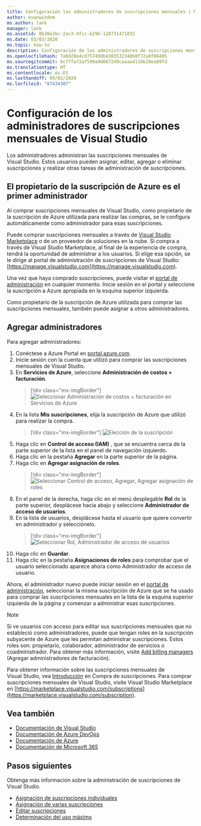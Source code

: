 ```yaml
---
title: Configuración los administradores de suscripciones mensuales | Microsoft Docs
author: evanwindom
ms.author: lank
manager: lank
ms.assetid: 8b30e2bc-2ac3-4fcc-b296-128731471032
ms.date: 03/03/2020
ms.topic: how-to
description: Configuración de los administradores de suscripciones mensuales
ms.openlocfilehash: 7a0d28e4cd75749db430353234060f72a8f86485
ms.sourcegitcommit: 6cfffa72af599a9d667249caaaa411bb28ea69fd
ms.translationtype: HT
ms.contentlocale: es-ES
ms.lasthandoff: 09/02/2020
ms.locfileid: "87434307"
---
```

# <a name="set-up-administrators-for-visual-studio-monthly-subscriptions"></a>Configuración de los administradores de suscripciones mensuales de Visual Studio

Los administradores administran las suscripciones mensuales de Visual Studio. Estos usuarios pueden asignar, editar, agregar o eliminar suscripciones y realizar otras tareas de administración de suscripciones.

## <a name="the-azure-subscription-owner-is-the-first-administrator"></a>El propietario de la suscripción de Azure es el primer administrador

Al comprar suscripciones mensuales de Visual Studio, como propietario de la suscripción de Azure utilizada para realizar las compras, se le configura automáticamente como administrador para esas suscripciones.

Puede comprar suscripciones mensuales a través de [Visual Studio Marketplace](https://marketplace.visualstudio.com/subscriptions) o de un proveedor de soluciones en la nube. Si compra a través de Visual Studio Marketplace, al final de la experiencia de compra, tendrá la oportunidad de administrar a los usuarios. Si elige esa opción, se le dirige al portal de administración de suscripciones de Visual Studio: [https://manage.visualstudio.com](https://manage.visualstudio.com).

Una vez que haya comprado suscripciones, puede visitar el [portal de administración](https://manage.visualstudio.com) en cualquier momento. Inicie sesión en el portal y seleccione la suscripción a Azure apropiada en la esquina superior izquierda.

Como propietario de la suscripción de Azure utilizada para comprar las suscripciones mensuales, también puede asignar a otros administradores.

## <a name="add-administrators"></a>Agregar administradores

Para agregar administradores:

1. Conéctese a Azure Portal en [portal.azure.com](https://portal.azure.com).
2. Inicie sesión con la cuenta que utilizó para comprar las suscripciones mensuales de Visual Studio.
3. En **Servicios de Azure**, seleccione **Administración de costos + facturación**.
   > [!div class="mx-imgBorder"]
   > ![Seleccionar Administración de costos + facturación en Servicios de Azure](_img/cloud-admin/azure-cost-billing.png "Elija Cost Management en el grupo de servicios de Azure.")
4. En la lista **Mis suscripciones**, elija la suscripción de Azure que utilizó para realizar la compra.
   > [!div class="mx-imgBorder"]
   > ![Elección de la suscripción](_img/cloud-admin/subscription-list.png "Elija la suscripción de Azure que desea usar para realizar la compra.")
5. Haga clic en **Control de acceso (IAM)** , que se encuentra cerca de la parte superior de la lista en el panel de navegación izquierdo.
6. Haga clic en la pestaña **Agregar** en la parte superior de la página.
7. Haga clic en **Agregar asignación de roles**.
   > [!div class="mx-imgBorder"]
   > ![Seleccionar Control de acceso, Agregar, Agregar asignación de roles](_img/cloud-admin/access-control-add.png "Elija Control de acceso en la lista de la izquierda y, a continuación, elija Agregar.")
8. En el panel de la derecha, haga clic en el menú desplegable **Rol** de la parte superior, desplácese hacia abajo y seleccione **Administrador de acceso de usuarios**.
9. En la lista de usuarios, desplácese hasta el usuario que quiere convertir en administrador y selecciónelo. 
   > [!div class="mx-imgBorder"]
   > ![Seleccionar Rol, Administrador de acceso de usuarios](_img/cloud-admin/add-role-user-access-admin.png "Elija Rol, seleccione Administrador de acceso de usuario y, a continuación, seleccione el nombre del usuario para que sea administrador.")
10. Haga clic en **Guardar**.
11. Haga clic en la pestaña **Asignaciones de roles** para comprobar que el usuario seleccionado aparece ahora como Administrador de acceso de usuario.

Ahora, el administrador nuevo puede iniciar sesión en el [portal de administración](https://manage.visualstudio.com), seleccionar la misma suscripción de Azure que se ha usado para comprar las suscripciones mensuales en la lista de la esquina superior izquierda de la página y comenzar a administrar esas suscripciones.

> [!NOTE]
> Si ve usuarios con acceso para editar sus suscripciones mensuales que no estableció como administradores, puede que tengan roles en la suscripción subyacente de Azure que les permitan administrar suscripciones. Estos roles son: propietario, colaborador, administrador de servicios o coadministrador. Para obtener más información, visite [Add billing managers](/azure/devops/organizations/billing/add-backup-billing-managers?view=vsts) (Agregar administradores de facturación).

Para obtener información sobre las suscripciones mensuales de Visual Studio, vea [Introducción](vscloud-overview.md) en Compra de suscripciones. Para comprar suscripciones mensuales de Visual Studio, visite Visual Studio Marketplace en [https://marketplace.visualstudio.com/subscriptions](https://marketplace.visualstudio.com/subscription).

## <a name="see-also"></a>Vea también
- [Documentación de Visual Studio](https://docs.microsoft.com/visualstudio/)
- [Documentación de Azure DevOps](https://docs.microsoft.com/azure/devops/)
- [Documentación de Azure](https://docs.microsoft.com/azure/)
- [Documentación de Microsoft 365](https://docs.microsoft.com/microsoft-365/)

## <a name="next-steps"></a>Pasos siguientes
Obtenga más información sobre la administración de suscripciones de Visual Studio.
- [Asignación de suscripciones individuales](assign-license.md)
- [Asignación de varias suscripciones](assign-license-bulk.md)
- [Editar suscripciones](edit-license.md)
- [Determinación del uso máximo](maximum-usage.md)



